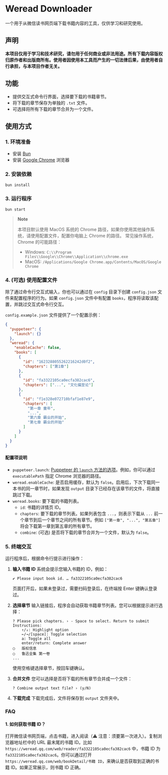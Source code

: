 # Weread Downloader

一个用于从微信读书网页端下载书籍内容的工具，仅供学习和研究使用。

## 声明

**本项目仅用于学习和技术研究，请勿用于任何商业或非法用途。所有下载内容版权归原作者和出版商所有。使用者因使用本工具而产生的一切法律后果，由使用者自行承担，与本项目作者无关。**

## 功能

-   提供交互式命令行界面，选择要下载的书籍章节。
-   将下载的章节保存为单独的 `.txt` 文件。
-   可选择将所有下载的章节合并为一个文件。

## 使用方式

### 1. 环境准备

-   安装 [Bun](https://bun.sh/)
-   安装 [Google Chrome](https://www.google.com/chrome/) 浏览器

### 2. 安装依赖

```bash
bun install
```

### 3. 运行程序

```bash
bun start
```

> **Note**
> 
> 本项目默认使用 MacOS 系统的 Chrome 路径，如果你使用其他操作系统，请使用配置文件，配置你电脑上 Chrome 的路径。
> 常见操作系统，Chrome 的可能路径：
> - Windows: `C:\\Program Files\\Google\\Chrome\\Application\\chrome.exe`
> - MacOS: `/Applications/Google Chrome.app/Contents/MacOS/Google Chrome`

### 4. (可选) 使用配置文件

除了通过命令行交互式输入，你也可以通过在 `config` 目录下创建 `config.json` 文件来配置程序的行为。如果 `config.json` 文件中有配置 `books`，程序将读取该配置，并跳过交互式命令行交互。

`config.example.json` 文件提供了一个配置示例：

```json
{
  "puppeteer": {
    "launch": {}
  },
  "weread": {
    "enableCache": false,
    "books": [
      {
        "id": "1623288055262216242d0f2",
        "chapters": ["第1章"]
      },
      {
        "id": "fa3322105ca0ecfa382cac6",
        "chapters": ["...", "文化偏至论"]
      },
      {
        "id": "f1e328e072710bfaf1e87e9",
        "chapters": [
          "第一章 童年",
          "...",
          "第六章 霸业的开始",
          "第七章 霸业的开始"
        ]
      }
    ]
  }
}
```

#### 配置项说明

-   `puppeteer.launch`: [Puppeteer 的 `launch` 方法的选项](https://pptr.dev/api/puppeteer.puppeteerlaunchoptions)。例如，你可以通过 `executablePath` 指定 Chrome 浏览器的路径。
-   `weread.enableCache`: 是否启用缓存，默认为 `false`。启用后，下次下载同一本书的同一章节时，如果发现 `output` 目录下已经存在该章节的文件，将直接跳过下载。
-   `weread.books`: 要下载的书籍列表。
    -   `id`: 书籍的详情页 ID。
    -   `chapters`: 要下载的章节列表。如果列表包含 `...`，则表示下载从 `...` 前一个章节到后一个章节之间的所有章节。例如 `["第一章", "...", "第五章"]` 将会下载第一章到第五章的所有章节。
    -   `combine`: (可选) 是否将下载的章节合并为一个文件，默认为 `false`。

### 5. 终端交互

运行程序后，根据命令行提示进行操作：

1.  **输入书籍 ID**
    系统会提示您输入书籍的 ID，例如：
    ```
    ✔ Please input book id. … fa3322105ca0ecfa382cac6
    ```

    页面打开后，如果未登录过，需要扫码登录后，在终端按 Enter 键确认登录过。

2.  **选择章节**
    输入链接后，程序会自动获取书籍章节列表。您可以根据提示进行选择：
    ```
    ? Please pick chapters. › - Space to select. Return to submit 
    Instructions:
        ↑/↓: Highlight option
        ←/→/[space]: Toggle selection
        a: Toggle all
        enter/return: Complete answer
    ◯   版权信息
    ◯   鲁迅全集 第一卷
    ...
    ```
    使用空格键选择章节，按回车键确认。

3.  **合并文件**
    您可以选择是否将下载的所有章节合并成一个文件：
    ```
    ? Combine output text file? › (y/N)
    ```

4.  **下载完成**
    下载完成后，文件将保存到 `output` 文件夹中。

### FAQ

#### 1. 如何获取书籍 ID？
  
打开微信读书网页端，点击书籍，进入阅读（⚠️ 注意：须要第一次进入）。复制浏览器地址栏中的 URL 最末尾的书籍 ID。比如 `https://weread.qq.com/web/reader/fa3322105ca0ecfa382cac6` 中，书籍 ID 为 `fa3322105ca0ecfa382cac6`。你可以通过打开 `https://weread.qq.com/web/bookDetail/书籍 ID`，来确认是否获取到正确的书籍 ID。如果正常展示，则书籍 ID 正确。